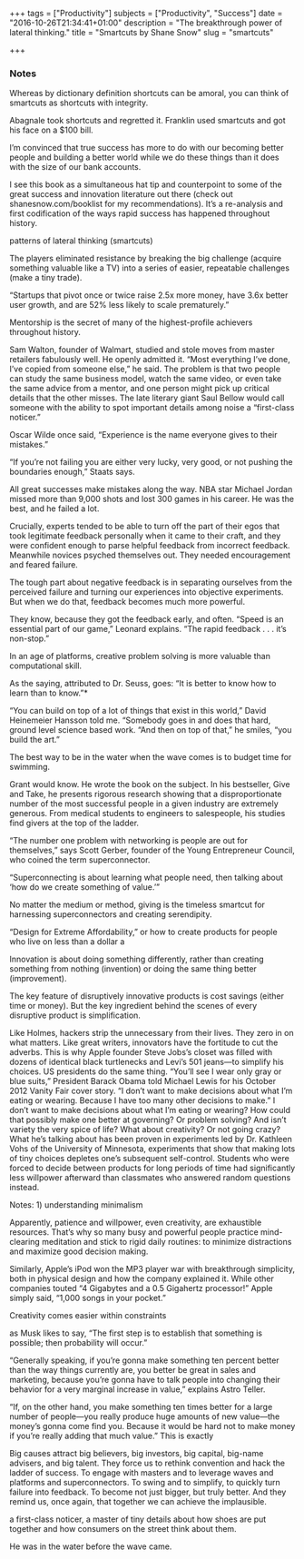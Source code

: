 +++
tags = ["Productivity"]
subjects = ["Productivity", "Success"]
date = "2016-10-26T21:34:41+01:00"
description = "The breakthrough power of lateral thinking."
title = "Smartcuts by Shane Snow"
slug = "smartcuts"

+++

### Notes

Whereas by dictionary definition shortcuts can be amoral, you can think of smartcuts as shortcuts with integrity.


Abagnale took shortcuts and regretted it. Franklin used smartcuts and got his face on a $100 bill.


I’m convinced that true success has more to do with our becoming better people and building a better world while we do these things than it does with the size of our bank accounts.


I see this book as a simultaneous hat tip and counterpoint to some of the great success and innovation literature out there (check out shanesnow.com/booklist for my recommendations). It’s a re-analysis and first codification of the ways rapid success has happened throughout history.


patterns of lateral thinking (smartcuts)


The players eliminated resistance by breaking the big challenge (acquire something valuable like a TV) into a series of easier, repeatable challenges (make a tiny trade).


“Startups that pivot once or twice raise 2.5x more money, have 3.6x better user growth, and are 52% less likely to scale prematurely.”


Mentorship is the secret of many of the highest-profile achievers throughout history.


Sam Walton, founder of Walmart, studied and stole moves from master retailers fabulously well. He openly admitted it. “Most everything I’ve done, I’ve copied from someone else,” he said. The problem is that two people can study the same business model, watch the same video, or even take the same advice from a mentor, and one person might pick up critical details that the other misses. The late literary giant Saul Bellow would call someone with the ability to spot important details among noise a “first-class noticer.”


Oscar Wilde once said, “Experience is the name everyone gives to their mistakes.”


“If you’re not failing you are either very lucky, very good, or not pushing the boundaries enough,” Staats says.


All great successes make mistakes along the way. NBA star Michael Jordan missed more than 9,000 shots and lost 300 games in his career. He was the best, and he failed a lot.


Crucially, experts tended to be able to turn off the part of their egos that took legitimate feedback personally when it came to their craft, and they were confident enough to parse helpful feedback from incorrect feedback. Meanwhile novices psyched themselves out. They needed encouragement and feared failure.


The tough part about negative feedback is in separating ourselves from the perceived failure and turning our experiences into objective experiments. But when we do that, feedback becomes much more powerful.


They know, because they got the feedback early, and often. “Speed is an essential part of our game,” Leonard explains. “The rapid feedback . . . it’s non-stop.”


In an age of platforms, creative problem solving is more valuable than computational skill.


As the saying, attributed to Dr. Seuss, goes: “It is better to know how to learn than to know.”*


“You can build on top of a lot of things that exist in this world,” David Heinemeier Hansson told me. “Somebody goes in and does that hard, ground level science based work. “And then on top of that,” he smiles, “you build the art.”


The best way to be in the water when the wave comes is to budget time for swimming.


Grant would know. He wrote the book on the subject. In his bestseller, Give and Take, he presents rigorous research showing that a disproportionate number of the most successful people in a given industry are extremely generous. From medical students to engineers to salespeople, his studies find givers at the top of the ladder.


“The number one problem with networking is people are out for themselves,” says Scott Gerber, founder of the Young Entrepreneur Council, who coined the term superconnector.


“Superconnecting is about learning what people need, then talking about ‘how do we create something of value.’”


No matter the medium or method, giving is the timeless smartcut for harnessing superconnectors and creating serendipity.


“Design for Extreme Affordability,” or how to create products for people who live on less than a dollar a


Innovation is about doing something differently, rather than creating something from nothing (invention) or doing the same thing better (improvement).


The key feature of disruptively innovative products is cost savings (either time or money). But the key ingredient behind the scenes of every disruptive product is simplification.


Like Holmes, hackers strip the unnecessary from their lives. They zero in on what matters. Like great writers, innovators have the fortitude to cut the adverbs. This is why Apple founder Steve Jobs’s closet was filled with dozens of identical black turtlenecks and Levi’s 501 jeans—to simplify his choices. US presidents do the same thing. “You’ll see I wear only gray or blue suits,” President Barack Obama told Michael Lewis for his October 2012 Vanity Fair cover story. “I don’t want to make decisions about what I’m eating or wearing. Because I have too many other decisions to make.” I don’t want to make decisions about what I’m eating or wearing? How could that possibly make one better at governing? Or problem solving? And isn’t variety the very spice of life? What about creativity? Or not going crazy? What he’s talking about has been proven in experiments led by Dr. Kathleen Vohs of the University of Minnesota, experiments that show that making lots of tiny choices depletes one’s subsequent self-control. Students who were forced to decide between products for long periods of time had significantly less willpower afterward than classmates who answered random questions instead.

Notes: 1) understanding minimalism


Apparently, patience and willpower, even creativity, are exhaustible resources. That’s why so many busy and powerful people practice mind-clearing meditation and stick to rigid daily routines: to minimize distractions and maximize good decision making.


Similarly, Apple’s iPod won the MP3 player war with breakthrough simplicity, both in physical design and how the company explained it. While other companies touted “4 Gigabytes and a 0.5 Gigahertz processor!” Apple simply said, “1,000 songs in your pocket.”


Creativity comes easier within constraints


as Musk likes to say, “The first step is to establish that something is possible; then probability will occur.”


“Generally speaking, if you’re gonna make something ten percent better than the way things currently are, you better be great in sales and marketing, because you’re gonna have to talk people into changing their behavior for a very marginal increase in value,” explains Astro Teller.


“If, on the other hand, you make something ten times better for a large number of people—you really produce huge amounts of new value—the money’s gonna come find you. Because it would be hard not to make money if you’re really adding that much value.” This is exactly


Big causes attract big believers, big investors, big capital, big-name advisers, and big talent. They force us to rethink convention and hack the ladder of success. To engage with masters and to leverage waves and platforms and superconnectors. To swing and to simplify, to quickly turn failure into feedback. To become not just bigger, but truly better. And they remind us, once again, that together we can achieve the implausible.


a first-class noticer, a master of tiny details about how shoes are put together and how consumers on the street think about them.


He was in the water before the wave came.
